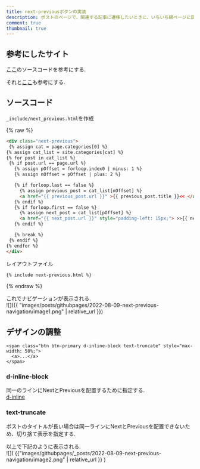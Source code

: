 ```yaml
---
title: next-previousボタンの実装
description: ポストのページで、関連する記事に遷移したいときに、いちいち親ページに戻るとめんどくさいので、ポストのページに、next(次の記事), previous(前のページ)を実装して、同じカテゴリ内の記事に遷移できるようにする.  
comment: true
thumbnail: true
---
```


## 参考にしたサイト
[ここ](https://gist.github.com/stravid/4078840)のソースコードを参考にする.  

それと[ここ](https://talk.jekyllrb.com/t/how-to-link-to-next-and-previous-posts-for-same-blog-category/629)も参考にする.  

## ソースコード

`_include/next_previous.html`を作成  

{% raw %}

 ```html
<div class="next-previous">
  {% assign cat = page.categories[0] %}
{% assign cat_list = site.categories[cat] %}
{% for post in cat_list %}
  {% if post.url == page.url %}
  	{% assign pOffset = forloop.index0 | minus: 1 %}
  	{% assign nOffset = pOffset | plus: 2 %}

  	{% if forloop.last == false %}
  	  {% assign previous_post = cat_list[nOffset] %}
      <a href="{{ previous_post.url }}" >{{ previous_post.title }}<< </a>
  	{% endif %}
  	{% if forloop.first == false %}
  	  {% assign next_post = cat_list[pOffset] %}
      <a href="{{ next_post.url }}" style="padding-left: 15px;"> >>{{ next_post.title }}</a>
  	{% endif %}

  	{% break %}
  {% endif %}
{% endfor %}
</div>
```

レイアウトファイル
```html
{% include next-previous.html %}
```


{% endraw %}



これでナビゲーションが表示される.  
![]({{ "images/posts/githubpages/2022-08-09-next-previous-navigation/image1.png" | relative_url }})



## デザインの調整

```
<span class="btn btn-primary d-inline-block text-truncate" style="max-width: 50%;">
  <a>...</a>
</span>

```

### d-inline-block
同一のラインにNextとPreviousを配置するために指定する.  
[d-inline](https://getbootstrap.jp/docs/4.4/utilities/display/#examples)


### text-truncate
ポストのタイトルが長い場合は同一ラインにNextとPreviousを配置できないため、切り捨て表示を指定する.  

以上で下記のように表示される.  
![]( {{"images/githubpages/_posts/2022-08-09-next-previous-navigation/image2.png" | relative_url }} )




